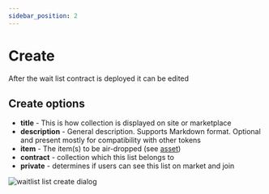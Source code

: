 ```yaml
---
sidebar_position: 2
---
```


# Create

After the wait list contract is deployed it can be edited

## Create options

- **title** - This is how collection is displayed on site or marketplace
- **description** - General description. Supports Markdown format. Optional and present mostly for compatibility with other tokens
- **item** - The item(s) to be air-dropped (see [asset](/admin/miscellaneous/asset/))
- **contract** - collection which this list belongs to
- **private** - determines if users can see this list on market and join

![waitlist list create dialog](/img/admin/mechanics-simple/wait-list/waitlist_list_create_dialog.png)
